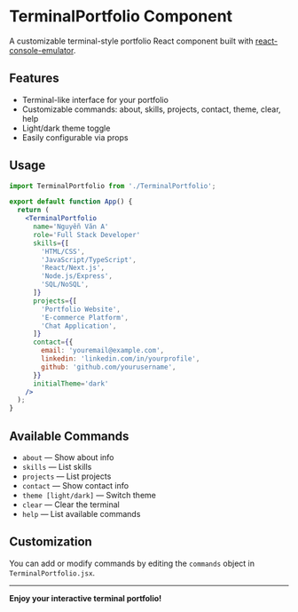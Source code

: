 # TerminalPortfolio Component

A customizable terminal-style portfolio React component built with [react-console-emulator](https://github.com/linuswillner/react-console-emulator).

## Features

- Terminal-like interface for your portfolio
- Customizable commands: about, skills, projects, contact, theme, clear, help
- Light/dark theme toggle
- Easily configurable via props

## Usage

```jsx
import TerminalPortfolio from './TerminalPortfolio';

export default function App() {
  return (
    <TerminalPortfolio
      name='Nguyễn Văn A'
      role='Full Stack Developer'
      skills={[
        'HTML/CSS',
        'JavaScript/TypeScript',
        'React/Next.js',
        'Node.js/Express',
        'SQL/NoSQL',
      ]}
      projects={[
        'Portfolio Website',
        'E-commerce Platform',
        'Chat Application',
      ]}
      contact={{
        email: 'youremail@example.com',
        linkedin: 'linkedin.com/in/yourprofile',
        github: 'github.com/yourusername',
      }}
      initialTheme='dark'
    />
  );
}
```

## Available Commands

- `about` — Show about info
- `skills` — List skills
- `projects` — List projects
- `contact` — Show contact info
- `theme [light/dark]` — Switch theme
- `clear` — Clear the terminal
- `help` — List available commands

## Customization

You can add or modify commands by editing the `commands` object in `TerminalPortfolio.jsx`.

---

**Enjoy your interactive terminal portfolio!**
